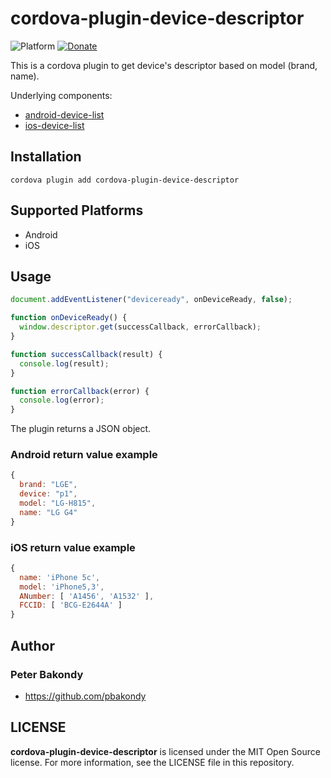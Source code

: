 # cordova-plugin-device-descriptor

![Platform](https://img.shields.io/badge/platform-android%20%7C%20ios-lightgrey.svg)
[![Donate](https://img.shields.io/badge/Donate-PayPal-green.svg)](https://www.paypal.com/cgi-bin/webscr?cmd=_s-xclick&hosted_button_id=R7STJ6V2PNEMA)

This is a cordova plugin to get device's descriptor based on model (brand, name).

Underlying components:
- [android-device-list](https://www.npmjs.com/package/android-device-list)
- [ios-device-list](https://www.npmjs.com/package/ios-device-list)

## Installation

```
cordova plugin add cordova-plugin-device-descriptor
```

## Supported Platforms

- Android
- iOS

## Usage

```js
document.addEventListener("deviceready", onDeviceReady, false);

function onDeviceReady() {
  window.descriptor.get(successCallback, errorCallback);
}

function successCallback(result) {
  console.log(result);
}

function errorCallback(error) {
  console.log(error);
}
```

The plugin returns a JSON object.

### Android return value example

```js
{
  brand: "LGE",
  device: "p1",
  model: "LG-H815",
  name: "LG G4"
}
```

### iOS return value example

```js
{
  name: 'iPhone 5c',
  model: 'iPhone5,3',
  ANumber: [ 'A1456', 'A1532' ],
  FCCID: [ 'BCG‑E2644A' ]
}
```

## Author

### Peter Bakondy

- https://github.com/pbakondy

## LICENSE

**cordova-plugin-device-descriptor** is licensed under the MIT Open Source license. For more information, see the LICENSE file in this repository.
